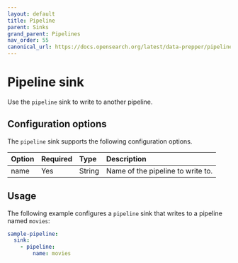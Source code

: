 ```yaml
---
layout: default
title: Pipeline 
parent: Sinks
grand_parent: Pipelines
nav_order: 55
canonical_url: https://docs.opensearch.org/latest/data-prepper/pipelines/configuration/sinks/pipeline/
---
```


# Pipeline sink

Use the `pipeline` sink to write to another pipeline.

## Configuration options

The `pipeline` sink supports the following configuration options.

Option | Required | Type | Description
:--- | :--- | :--- | :---
name | Yes | String | Name of the pipeline to write to.

## Usage

The following example configures a `pipeline` sink that writes to a pipeline named `movies`:

```yaml
sample-pipeline:
  sink:
    - pipeline:
        name: movies
```
